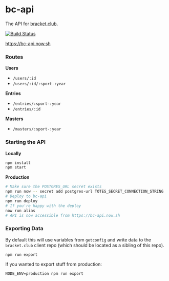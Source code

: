 bc-api
=================

The API for [bracket.club](https://bracket.club).

[![Build Status](https://travis-ci.org/bracketclub/api.svg?branch=master)](https://travis-ci.org/bracketclub/api)

https://bc-api.now.sh

### Routes

**Users**
- `/users/:id`
- `/users/:id/:sport-:year`

**Entries**
- `/entries/:sport-:year`
- `/entries/:id`

**Masters**
- `/masters/:sport-:year`


### Starting the API

**Locally**
```sh
npm install
npm start
```

**Production**
```sh
# Make sure the POSTGRES_URL secret exists
npm run now -- secret add postgres-url TOTES_SECRET_CONNECTION_STRING
# Deploy to bc-api
npm run deploy
# If you're happy with the deploy
now run alias
# API is now accessible from https://bc-api.now.sh
```

### Exporting Data

By default this will use variables from `getconfig` and write data to the `bracket.club` client repo (which should be located as a sibling of this repo).

```
npm run export
```

If you wanted to export stuff from production:

```
NODE_ENV=production npm run export
```
